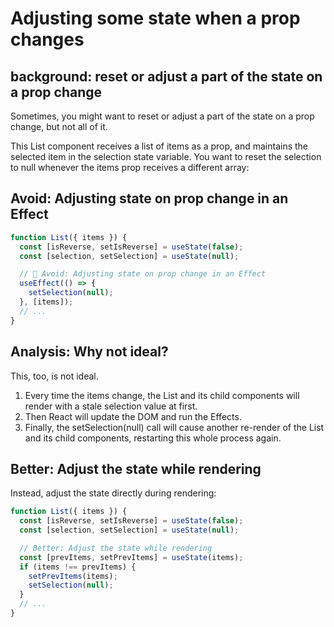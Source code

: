 # Adjusting some state when a prop changes

## background: reset or adjust a part of the state on a prop change
Sometimes, you might want to reset or adjust a part of the state on a prop change, but not all of it.

This List component receives a list of items as a prop, and maintains the selected item in the selection state variable. You want to reset the selection to null whenever the items prop receives a different array:

## Avoid: Adjusting state on prop change in an Effect
```js
function List({ items }) {
  const [isReverse, setIsReverse] = useState(false);
  const [selection, setSelection] = useState(null);

  // 🔴 Avoid: Adjusting state on prop change in an Effect
  useEffect(() => {
    setSelection(null);
  }, [items]);
  // ...
}
```

## Analysis: Why not ideal?
This, too, is not ideal. 
1. Every time the items change, the List and its child components will render with a stale selection value at first. 
2. Then React will update the DOM and run the Effects. 
3. Finally, the setSelection(null) call will cause another re-render of the List and its child components, restarting this whole process again.

## Better: Adjust the state while rendering
Instead, adjust the state directly during rendering:
```js
function List({ items }) {
  const [isReverse, setIsReverse] = useState(false);
  const [selection, setSelection] = useState(null);

  // Better: Adjust the state while rendering
  const [prevItems, setPrevItems] = useState(items);
  if (items !== prevItems) {
    setPrevItems(items);
    setSelection(null);
  }
  // ...
}
```
